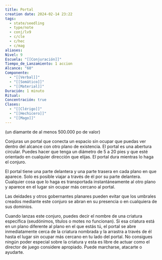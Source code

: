 ```yaml
---
title: Portal
creation date: 2024-02-14 23:22
tags:
  - state/seedling
  - type/note
  - conj/lv9
  - c/cle
  - c/hec
  - c/mag
aliases: 
Nivel: 9
Escuela: "[[Conjuración]]"
Tiempo_de_Lanzamiento: 1 accion
Alcance: "60"
Componente:
  - "[[Verbal]]"
  - "[[Somático]]"
  - "[[Material]]"
Duración: 1 minuto
Ritual: 
Concentración: true
Clases:
  - "[[Clérigo]]"
  - "[[Hechicero]]"
  - "[[Mago]]"
---
```

(un diamante de al menos 500.000 po de valor)

Conjuras un portal que conecta un espacio sin ocupar que puedas ver dentro del alcance con otro plano de existencia. El portal es una abertura circular. Puedes hacer que tenga un diámetro de 5 a 20 pies y que esté orientado en cualquier dirección que elijas. El portal dura mientras lo haga el conjuro.

El portal tiene una parte delantera y una parte trasera en cada plano en que aparece. Solo es posible viajar a través de él por su parte delantera. Cualquier cosa que lo haga es transportada instantáneamente al otro plano y aparece en el lugar sin ocupar más cercano al portal.

Las deidades y otros gobernantes planares pueden evitar que los umbrales creados mediante este conjuro se abran en su presencia o en cualquiera de sus dominios.

Cuando lanzas este conjuro, puedes decir el nombre de una criatura específica (seudónimos, títulos o motes no funcionan). Si esa criatura está en un plano diferente al plano en el que estás tú, el portal se abre inmediatamente cerca de la criatura nombrada y la arrastra a través de él hasta el lugar sin ocupar más cercano en tu lado del portal. No consigues ningún poder especial sobre la criatura y esta es libre de actuar como el director de juego considere apropiado. Puede marcharse, atacarte o ayudarte.
